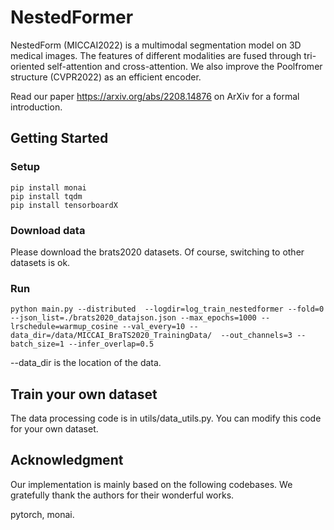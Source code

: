 # NestedFormer

NestedForm (MICCAI2022) is a multimodal segmentation model on 3D medical images. The features of different modalities are fused through tri-oriented self-attention and cross-attention. We also improve the Poolfromer structure (CVPR2022) as an efficient encoder.

Read our paper https://arxiv.org/abs/2208.14876 on ArXiv for a formal introduction.

## Getting Started

### Setup
```commandline
pip install monai
pip install tqdm
pip install tensorboardX
```

### Download data
Please download the brats2020 datasets. Of course, switching to other datasets is ok.

### Run 
``` commandline
python main.py --distributed  --logdir=log_train_nestedformer --fold=0 --json_list=./brats2020_datajson.json --max_epochs=1000 --lrschedule=warmup_cosine --val_every=10 --data_dir=/data/MICCAI_BraTS2020_TrainingData/  --out_channels=3 --batch_size=1 --infer_overlap=0.5
```
--data_dir is the location of the data.

## Train your own dataset
The data processing code is in utils/data_utils.py. You can modify this code for your own dataset.


## Acknowledgment
Our implementation is mainly based on the following codebases. We gratefully thank the authors for their wonderful works.

pytorch, monai.
